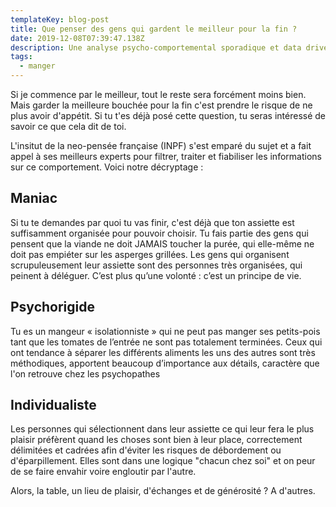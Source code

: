 ```yaml
---
templateKey: blog-post
title: Que penser des gens qui gardent le meilleur pour la fin ?
date: 2019-12-08T07:39:47.138Z
description: Une analyse psycho-comportemental sporadique et data driven
tags:
  - manger
---
```

Si je commence par le meilleur, tout le reste sera forcément moins bien. Mais garder la meilleure bouchée pour la fin c'est prendre le risque de ne plus avoir d'appétit. Si tu t'es déjà posé cette question, tu seras intéressé de savoir ce que cela dit de toi.

L'insitut de la neo-pensée française (INPF) s'est emparé du sujet et a fait appel à ses meilleurs experts pour filtrer, traiter et fiabiliser les informations sur ce comportement. Voici notre décryptage :



## Maniac 

Si tu te demandes par quoi tu vas finir, c'est déjà que ton assiette est suffisamment organisée pour pouvoir choisir. Tu fais partie des gens qui pensent que la viande ne doit JAMAIS toucher la purée, qui elle-même ne doit pas empiéter sur les asperges grillées. Les gens qui organisent scrupuleusement leur assiette sont des personnes très organisées, qui peinent à déléguer. C’est plus qu’une volonté : c’est un principe de vie. 





## Psychorigide

Tu es un mangeur « isolationniste » qui ne peut pas manger ses petits-pois tant que les tomates de l’entrée ne sont pas totalement terminées. Ceux qui ont tendance à séparer les différents aliments les uns des autres sont très méthodiques, apportent beaucoup d’importance aux détails, caractère que l'on retrouve chez les psychopathes





## Individualiste

Les personnes qui sélectionnent dans leur assiette ce qui leur fera le plus plaisir préfèrent quand les choses sont bien à leur place, correctement délimitées et cadrées afin d'éviter les risques de débordement ou d'éparpillement. Elles sont dans une logique "chacun chez soi"  et on peur de se faire envahir voire engloutir par l'autre.



Alors, la table, un lieu de plaisir, d'échanges et de générosité ? A d'autres.
